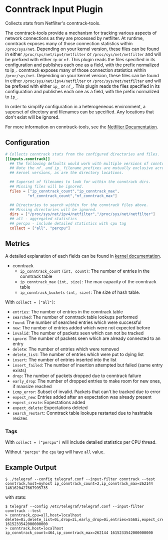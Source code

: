 # Conntrack Input Plugin

Collects stats from Netfilter's conntrack-tools.

The conntrack-tools provide a mechanism for tracking various aspects of
network connections as they are processed by netfilter. At runtime,
conntrack exposes many of those connection statistics within `/proc/sys/net`.
Depending on your kernel version, these files can be found in either
`/proc/sys/net/ipv4/netfilter` or `/proc/sys/net/netfilter` and will be
prefixed with either `ip` or `nf`.  This plugin reads the files specified
in its configuration and publishes each one as a field, with the prefix
normalized to ip_.
conntrack exposes many of those connection statistics within `/proc/sys/net`.
Depending on your kernel version, these files can be found in either
`/proc/sys/net/ipv4/netfilter` or `/proc/sys/net/netfilter` and will be
prefixed with either `ip_` or `nf_`.  This plugin reads the files specified
in its configuration and publishes each one as a field, with the prefix
normalized to `ip_`.

In order to simplify configuration in a heterogeneous environment, a superset
of directory and filenames can be specified.  Any locations that don't exist
will be ignored.

For more information on conntrack-tools, see the
[Netfilter Documentation](http://conntrack-tools.netfilter.org/).

## Configuration

```toml @sample.conf
# Collects conntrack stats from the configured directories and files.
[[inputs.conntrack]]
  ## The following defaults would work with multiple versions of conntrack.
  ## Note the nf_ and ip_ filename prefixes are mutually exclusive across
  ## kernel versions, as are the directory locations.

  ## Superset of filenames to look for within the conntrack dirs.
  ## Missing files will be ignored.
  files = ["ip_conntrack_count","ip_conntrack_max",
          "nf_conntrack_count","nf_conntrack_max"]

  ## Directories to search within for the conntrack files above.
  ## Missing directories will be ignored.
  dirs = ["/proc/sys/net/ipv4/netfilter","/proc/sys/net/netfilter"]
  ## all - aggregated statistics
  ## percpu - include detailed statistics with cpu tag
  collect = ["all", "percpu"]
```

## Metrics

A detailed explanation of each fields can be found in [kernel documentation](
https://www.kernel.org/doc/Documentation/networking/nf_conntrack-sysctl.txt).

- conntrack
  - `ip_conntrack_count` `(int, count)`: The number of entries in the conntrack table
  - `ip_conntrack_max` `(int, size)`: The max capacity of the conntrack table
  - `ip_conntrack_buckets`  `(int, size)`: The size of hash table.

With `collect = ["all"]`:

- `entries`: The number of entries in the conntrack table
- `searched`: The number of conntrack table lookups performed
- `found`: The number of searched entries which were successful
- `new`: The number of entries added which were not expected before
- `invalid`: The number of packets seen which can not be tracked
- `ignore`: The number of packets seen which are already connected to an entry
- `delete`: The number of entries which were removed
- `delete_list`: The number of entries which were put to dying list
- `insert`: The number of entries inserted into the list
- `insert_failed`: The number of insertion attempted but failed (same entry exists)
- `drop`: The number of packets dropped due to conntrack failure
- `early_drop`: The number of dropped entries to make room for new ones, if maxsize reached
- `icmp_error`: Subset of invalid. Packets that can't be tracked due to error
- `expect_new`: Entries added after an expectation was already present
- `expect_create`: Expectations added
- `expect_delete`: Expectations deleted
- `search_restart`: Conntrack table lookups restarted due to hashtable resizes

### Tags

With `collect = ["percpu"]` will include detailed statistics per CPU thread.

Without `"percpu"` the `cpu` tag will have `all` value.

## Example Output

```shell
$ ./telegraf --config telegraf.conf --input-filter conntrack --test
conntrack,host=myhost ip_conntrack_count=2,ip_conntrack_max=262144 1461620427667995735
```

with stats:

```shell
$ telegraf --config /etc/telegraf/telegraf.conf --input-filter conntrack --test
> conntrack,cpu=all,host=localhost delete=0i,delete_list=0i,drop=2i,early_drop=0i,entries=5568i,expect_create=0i,expect_delete=0i,expect_new=0i,found=7i,icmp_error=1962i,ignore=2586413402i,insert=0i,insert_failed=2i,invalid=46853i,new=0i,search_restart=453336i,searched=0i 1615233542000000000
> conntrack,host=localhost ip_conntrack_count=464,ip_conntrack_max=262144 1615233542000000000
```

